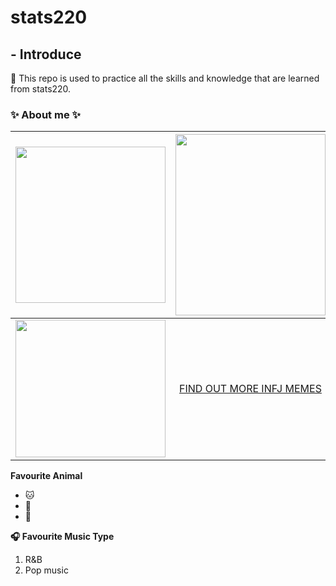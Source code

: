 # stats220

## - Introduce 
📲 This repo is used to practice all the skills and knowledge that are learned from stats220.

### :sparkles: About me :sparkles:

| <img src="https://i.pinimg.com/564x/c9/cf/bb/c9cfbb938f317b9d0bf72b2a81e13fe5.jpg" width="240" height="250"> | <img src="https://i.pinimg.com/564x/ff/eb/8a/ffeb8a399002d4a44d079e4f4a5363b2.jpg" width="240" height="290"> |
|:------------:|:------------:|
| <img src="https://i.pinimg.com/564x/1d/6a/6f/1d6a6ffb8fc0b98e97e6330dbae950f3.jpg" width="240" height="220"> | [FIND OUT MORE INFJ MEMES](https://www.pinterest.nz/pin/56435801572034544/) |

**Favourite Animal**
* :cat:
* :dog:
* :rabbit:

**:headphones: Favourite Music Type**
1. R&B
2. Pop music
